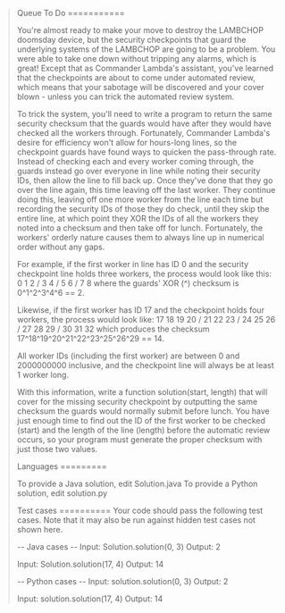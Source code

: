 >Queue To Do
===========
>
>You're almost ready to make your move to destroy the LAMBCHOP doomsday device, but the security checkpoints that guard the underlying systems of
 the LAMBCHOP are going to be a problem. 
You were able to take one down without tripping any alarms, which is great! Except that as Commander Lambda's assistant, you've learned that the checkpoints are about to come under 
automated review, which means that your sabotage will be discovered and your cover blown - unless you can trick the automated review system.
>
>To trick the system, you'll need to write a program to return the same security checksum that the guards would have after they would have checked all the workers through. 
Fortunately, Commander Lambda's desire for efficiency won't allow for hours-long lines, so the checkpoint guards have found ways to quicken the pass-through rate. 
Instead of checking each and every worker coming through, the guards instead go over everyone in line while noting their security IDs, then allow the line to fill back up. 
Once they've done that they go over the line again, this time leaving off the last worker. They continue doing this, leaving off one more worker from the line each time but 
recording the security IDs of those they do check, until they skip the entire line, at which point they XOR the IDs of all the workers they noted into a checksum and then 
take off for lunch. Fortunately, the workers' orderly nature causes them to always line up in numerical order without any gaps.
>
>For example, if the first worker in line has ID 0 and the security checkpoint line holds three workers, the process would look like this:
0 1 2 /
3 4 / 5
6 / 7 8
where the guards' XOR (^) checksum is 0^1^2^3^4^6 == 2.
>
>Likewise, if the first worker has ID 17 and the checkpoint holds four workers, the process would look like:
17 18 19 20 /
21 22 23 / 24
25 26 / 27 28
29 / 30 31 32
which produces the checksum 17^18^19^20^21^22^23^25^26^29 == 14.
>
>All worker IDs (including the first worker) are between 0 and 2000000000 inclusive, and the checkpoint line will always be at least 1 worker long.
>
>With this information, write a function solution(start, length) that will cover for the missing security checkpoint by outputting the same checksum the guards would normally submit before lunch. 
You have just enough time to find out the ID of the first worker to be checked (start) and the length of the line (length) before the automatic review occurs, 
so your program must generate the proper checksum with just those two values.
>
>Languages
=========
>
>To provide a Java solution, edit Solution.java
To provide a Python solution, edit solution.py
>
>Test cases
==========
Your code should pass the following test cases.
Note that it may also be run against hidden test cases not shown here.
>
>-- Java cases --
Input:
Solution.solution(0, 3)
Output:
    2
>
>Input:
Solution.solution(17, 4)
Output:
    14
>
>-- Python cases --
Input:
solution.solution(0, 3)
Output:
    2
>
>Input:
solution.solution(17, 4)
Output:
    14